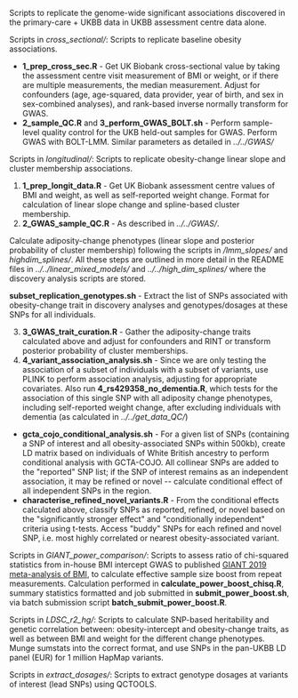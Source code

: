 Scripts to replicate the genome-wide significant associations discovered in the primary-care + UKBB data in UKBB assessment centre data alone.

Scripts in *cross_sectional/*: Scripts to replicate baseline obesity associations.

- **1_prep_cross_sec.R** - Get UK Biobank cross-sectional value by taking the assessment centre visit measurement of BMI or weight, or if there are multiple measurements, the median measurement. Adjust for confounders (age, age-squared, data provider, year of birth, and sex in sex-combined analyses), and rank-based inverse normally transform for GWAS. 
- **2_sample_QC.R** and **3_perform_GWAS_BOLT.sh** - Perform sample-level quality control for the UKB held-out samples for GWAS. Perform GWAS with BOLT-LMM. Similar parameters as detailed in *../../GWAS/*

Scripts in *longitudinal/*: Scripts to replicate obesity-change linear slope and cluster membership associations.
1. **1_prep_longit_data.R** - Get UK Biobank assessment centre values of BMI and weight, as well as self-reported weight change. Format for calculation of linear slope change and spline-based cluster membership.
2. **2_GWAS_sample_QC.R** - As described in *../../GWAS/*.

Calculate adiposity-change phenotypes (linear slope and posterior probability of cluster membership) following the scripts in */lmm_slopes/* and *highdim_splines/*. All these steps are outlined in more detail in the README files in *../../linear_mixed_models/* and *../../high_dim_splines/* where the discovery analysis scripts are stored.

**subset_replication_genotypes.sh** - Extract the list of SNPs associated with obesity-change trait in discovery analyses and genotypes/dosages at these SNPs for all individuals. 

3. **3_GWAS_trait_curation.R** - Gather the adiposity-change traits calculated above and adjust for confounders and RINT or transform posterior probability of cluster memberships. 
4. **4_variant_association_analysis.sh** - Since we are only testing the association of a subset of individuals with a subset of variants, use PLINK to perform association analysis, adjusting for appropriate covariates. Also run **4_rs429358_no_dementia.R**, which tests for the association of this single SNP with all adiposity change phenotypes, including self-reported weight change, after excluding individuals with dementia (as calculated in *../../get_data_QC/*)




- **gcta_cojo_conditional_analysis.sh** - For a given list of SNPs (containing a SNP of interest and all obesity-associated SNPs within 500kb), create LD matrix based on individuals of White British ancestry to perform conditional analysis with GCTA-COJO. All collinear SNPs are added to the "reported" SNP list; if the SNP of interest remains as an independent association, it may be refined or novel -- calculate conditional effect of all independent SNPs in the region.
- **characterise_refined_novel_variants.R** - From the conditional effects calculated above, classify SNPs as reported, refined, or novel based on the "significantly stronger effect" and "conditionally independent" criteria using t-tests. Access "buddy" SNPs for each refined and novel SNP, i.e. most highly correlated or nearest obesity-associated variant.

Scripts in *GIANT_power_comparison/*: Scripts to assess ratio of chi-squared statistics from in-house BMI intercept GWAS to published [GIANT 2019 meta-analysis of BMI](https://academic.oup.com/hmg/article/28/1/166/5098227), to calculate effective sample size boost from repeat measurements.  Calculation performed in **calculate_power_boost_chisq.R**, summary statistics formatted and job submitted in **submit_power_boost.sh**, via batch submission script **batch_submit_power_boost.R**.

Scripts in *LDSC_r2_hg/*: Scripts to calculate SNP-based heritability and genetic correlation between: obesity-intercept and obesity-change traits, as well as between BMI and weight for the different change phenotypes. Munge sumstats into the correct format, and use SNPs in the pan-UKBB LD panel (EUR) for 1 million HapMap variants.

Scripts in *extract_dosages/*: Scripts to extract genotype dosages at variants of interest (lead SNPs) using QCTOOLS.

